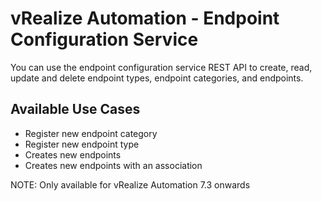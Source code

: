 # vRealize Automation - Endpoint Configuration Service

You can use the endpoint configuration service REST API to create, read, update and delete endpoint types, endpoint categories, and endpoints.

## Available Use Cases

 * Register new endpoint category
 * Register new endpoint type
 * Creates new endpoints
 * Creates new endpoints with an association

NOTE: Only available for vRealize Automation 7.3 onwards